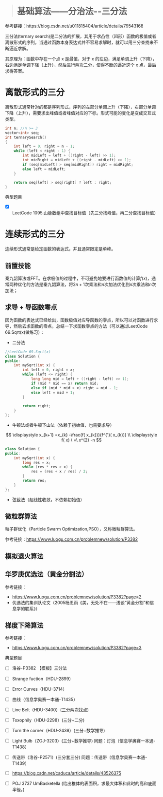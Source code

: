 > # 基础算法——分治法--三分法

参考链接：<https://blog.csdn.net/u011815404/article/details/79543168>

三分法(ternary search)是二分法的扩展，其用于求凸性（凹形）函数的极值或者离散形式的序列，当通过函数本身表达式并不容易求解时，就可以用三分查找来不断逼近求解。

其原理为：函数中存在一个点 x 是最值，对于 x 的左边，满足单调上升（下降），右边满足单调下降（上升），然后进行两次二分，使得不断的逼近这个 x 点，最后求得答案。

# 离散形式的三分

离散形式通常针对的都是序列形式，序列的左部分单调上升（下降），右部分单调下降（上升），需要求出峰值或者峰值对应的下标。形式可能的变化是变成交互式类型。

```c++
int n; //n >= 3
vector<int> seq;
int ternarySearch()
{
    int left = 0, right = n - 1;
    while (left < right - 1) {
        int midLeft = left + ((right - left) >> 1);
        int midRight = midLeft + ((right - midLeft) >> 1);
        if (seq[midLeft] > seq[midRight]) right = midRight;
        else left = midLeft;
    }
    
    return seq[left] > seq[right] ? left : right;
}
```

典型题目

- [x] LeetCode 1095.山脉数组中查找目标值（先三分找峰值，再二分查找目标值）

# 连续形式的三分

连续形式通常是给定函数的表达式，并且通常限定是单峰。

## 前置技能

秦九韶算法或FFT。在求极值的过程中，不可避免地要进行函数值的计算$f(x)$，通常两种优化的方法是秦九韶算法，将$2n+1$次乘法和$n$次加法优化到$n$次乘法和$n$次加法；

## 求导 + 导函数零点

因为函数的表达式已经给出，函数极值对应导函数的零点，所以可以对函数进行求导，然后去求函数的零点。总结一下求函数零点的方法（可以通过LeetCode 69.Sqrt(x)做练习）：

* 二分法

```c++
//LeetCode 69.Sqrt(x)
class Solution {
public:
    int mySqrt(int x) {
        int left = 0, right = x;
        while (left <= right) {
            long long mid = left + ((right - left) >> 1);
            if (mid * mid == x) return mid;
            else if (mid * mid > x) right = mid - 1;
            else left = mid + 1;
        }
        
        return right;
    }
};
```

* 牛顿法或者牛顿下山法（依赖于初始值，也需要求导）

$$
\displaystyle x_{k+1} =x_{k} -\frac{f( x_{k})}{f^{'}( x_{k})} \\
\displaystyle f( x) \ =\ x^{2} -n
$$

```c++
class Solution {
public:
    int mySqrt(int x) {
        long res = x;
        while (res * res > x) {
            res = (res + x / res) / 2;
        }
        return res;
    }
};
```

* 弦截法（超线性收敛，不依赖初始值）

## 微粒群算法

粒子群优化（Particle Swarm Optimization,PSO），又称微粒群算法。

参考链接：https://www.luogu.com.cn/problemnew/solution/P3382



## 模拟退火算法



## 华罗庚优选法（黄金分割法）

参考链接：

* https://www.luogu.com.cn/problemnew/solution/P3382?page=2
* 优选法的集训队论文（2005杨思雨《美，无处不在——浅谈“黄金分割”和信息学的联系》）



## 梯度下降算法

参考链接：

* https://www.luogu.com.cn/problemnew/solution/P3382?page=3



典型题目

- [ ] 洛谷-P3382 【模板】三分法

- [ ] Strange fuction（HDU-2899）
- [ ] Error Curves（HDU-3714）
- [ ] 曲线（信息学奥赛一本通-T1435）
- [ ] Line Belt（HDU-3400）(三分两次找点)
- [ ] Toxophily（HDU-2298）(三分+二分)
- [ ] Turn the corner（HDU-2438）(三分+数学推导)
- [ ] Light Bulb（ZOJ-3203）(三分+数学推导) 同题：灯泡（信息学奥赛一本通-T1438）
- [ ] 传送带（洛谷-P2571）(三分套三分) 同题：传送带（信息学奥赛一本通-T1439）
- [ ] https://blog.csdn.net/caduca/article/details/43526375
- [ ] POJ 3737 UmBasketella (给出椎体的表面积，求最大体积和此时的高和底面半径。)